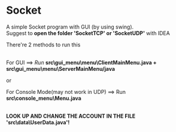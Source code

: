 # Socket
A simple Socket program with GUI (by using swing).<br/>
<h>Suggest to <b>open the folder 'SocketTCP' or 'SocketUDP'</b> with IDEA</h><br/>

<h>There're 2 methods to run this</h><br/>
<br/>
<p>For GUI ==> <i>Run</i> <b>src\gui_menu\menu\ClientMainMenu.java + src\gui_menu\menu\ServerMainMenu/java</b></p>
<p>or</p>
<p>For Console Mode(may not work in UDP) ==> Run <b>src\console_menu\Menu.java<p>
</br>
<h>LOOK UP AND CHANGE THE ACCOUNT IN THE FILE 'src\data\UserData.java'!</h>
